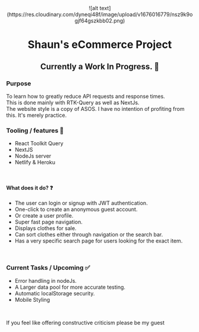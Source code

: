 <div align='center'>![alt text](https://res.cloudinary.com/dyneqi48f/image/upload/v1676016779/nsz9k9ogjf64gszkbb02.png)</div>
<h1 align='center'> Shaun's eCommerce Project </h1>
<h2 align='center'> Currently a Work In Progress. 🔨	</h2>


<h3>Purpose</h3>
<p>To learn how to greatly reduce API requests and response times. 
<br />This is done mainly with RTK-Query as well as NextJs. 
<br/>The website style is a copy of ASOS. I have no intention of profiting from this. It's merely practice. </p>


<h3>Tooling / features 	🤩 </h3>

  * React Toolkit Query 
  * NextJS
  * NodeJs server
  * Netlify & Heroku


<br/> 

<h4>What does it do? ❓</h4>

  * The user can login or signup with JWT authentication.
  * One-click to create an anonymous guest account. 
  * Or create a user profile. 
  * Super fast page navigation. 
  * Displays clothes for sale. 
  * Can sort clothes either through navigation or the search bar. 
  * Has a very specific search page for users looking for the exact item. 

<br/>



<h3>Current Tasks / Upcoming 	✅	</h3>

  - Error handling in nodeJs. 
  - A Larger data pool for more accurate testing. 
  - Automatic localStorage security. 
  - Mobile Styling 
  

<br/> 
<p>If you feel like offering constructive criticism please be my guest</p> 
  